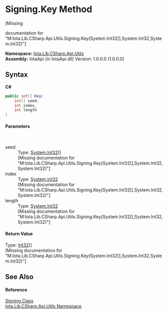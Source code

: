 # Signing.Key Method 
 

\[Missing <summary> documentation for "M:Iota.Lib.CSharp.Api.Utils.Signing.Key(System.Int32[],System.Int32,System.Int32)"\]

**Namespace:**&nbsp;<a href="N_Iota_Lib_CSharp_Api_Utils">Iota.Lib.CSharp.Api.Utils</a><br />**Assembly:**&nbsp;IotaApi (in IotaApi.dll) Version: 1.0.0.0 (1.0.0.0)

## Syntax

**C#**<br />
``` C#
public int[] Key(
	int[] seed,
	int index,
	int length
)
```


#### Parameters
&nbsp;<dl><dt>seed</dt><dd>Type: <a href="http://msdn2.microsoft.com/en-us/library/td2s409d" target="_blank">System.Int32</a>[]<br />\[Missing <param name="seed"/> documentation for "M:Iota.Lib.CSharp.Api.Utils.Signing.Key(System.Int32[],System.Int32,System.Int32)"\]</dd><dt>index</dt><dd>Type: <a href="http://msdn2.microsoft.com/en-us/library/td2s409d" target="_blank">System.Int32</a><br />\[Missing <param name="index"/> documentation for "M:Iota.Lib.CSharp.Api.Utils.Signing.Key(System.Int32[],System.Int32,System.Int32)"\]</dd><dt>length</dt><dd>Type: <a href="http://msdn2.microsoft.com/en-us/library/td2s409d" target="_blank">System.Int32</a><br />\[Missing <param name="length"/> documentation for "M:Iota.Lib.CSharp.Api.Utils.Signing.Key(System.Int32[],System.Int32,System.Int32)"\]</dd></dl>

#### Return Value
Type: <a href="http://msdn2.microsoft.com/en-us/library/td2s409d" target="_blank">Int32</a>[]<br />\[Missing <returns> documentation for "M:Iota.Lib.CSharp.Api.Utils.Signing.Key(System.Int32[],System.Int32,System.Int32)"\]

## See Also


#### Reference
<a href="T_Iota_Lib_CSharp_Api_Utils_Signing">Signing Class</a><br /><a href="N_Iota_Lib_CSharp_Api_Utils">Iota.Lib.CSharp.Api.Utils Namespace</a><br />